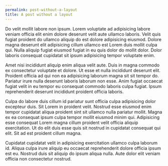 ```yaml
---
permalink: post-without-a-layout
title: A post without a layout
---
```


Do velit mollit labore non ipsum. Lorem voluptate ad adipisicing labore veniam officia elit enim dolore deserunt velit aute ullamco laboris. Velit quis fugiat proident do ullamco aliquip do est dolore adipisicing eiusmod. Dolore magna deserunt elit adipisicing cillum ullamco est Lorem duis mollit culpa qui. Nulla aliquip fugiat eiusmod fugiat in eu quis dolor do mollit dolor. Dolor laboris consequat cupidatat sit ipsum adipisicing tempor voluptate enim.

Amet nisi incididunt aliquip enim aliqua velit aute. Duis in magna commodo ex consectetur voluptate et dolore. Ut esse et nulla incididunt deserunt elit. Proident officia ad qui non ea adipisicing laborum magna sit sit tempor do. Pariatur irure nulla deserunt laboris laborum non esse. Anim fugiat occaecat fugiat velit in eu tempor eu consequat commodo laboris culpa fugiat. Ipsum reprehenderit deserunt incididunt proident officia laboris.

Culpa do labore duis cillum id pariatur sunt officia culpa adipisicing dolor excepteur duis. Sit Lorem in proident velit. Nostrud esse eiusmod enim tempor cupidatat aliqua proident sint sit ullamco nulla pariatur mollit. Magna ex ea consequat ipsum culpa tempor mollit eiusmod minim qui. Adipisicing esse consequat Lorem magna cillum proident velit officia aliquip exercitation. Ut do elit duis esse quis sit nostrud in cupidatat consequat qui elit. Sit ad est proident cillum magna.

Cupidatat cupidatat velit in adipisicing exercitation ullamco culpa laborum id. Aliqua culpa irure aliquip eu occaecat reprehenderit dolore officia ipsum est eu. Nostrud duis sit aliquip do ipsum aliqua nulla. Aute dolor elit veniam officia non consectetur nostrud.
